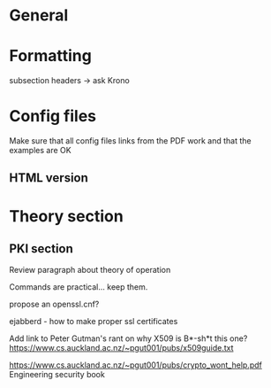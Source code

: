 # General 


# Formatting

subsection headers -> ask Krono

# Config files
Make sure that all config files links from the PDF work and that the examples are OK


## HTML version


# Theory section
## PKI section

Review paragraph about theory of operation 

Commands are practical... keep them.

propose an openssl.cnf?

ejabberd - how to make proper ssl certificates

Add link to Peter Gutman's rant on why X509 is B\*-sh\*t
  this one?
  https://www.cs.auckland.ac.nz/~pgut001/pubs/x509guide.txt

  https://www.cs.auckland.ac.nz/~pgut001/pubs/crypto_wont_help.pdf
Engineering security book


